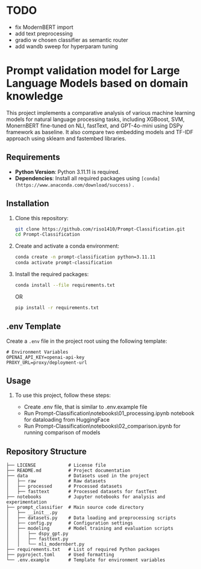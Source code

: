 # TODO
 
 - fix ModernBERT import
 - add text preprocessing 
 - gradio w chosen classifier as semantic router
 - add wandb sweep for hyperparam tuning

# Prompt validation model for Large Language Models based on domain knowledge

This project implements a comparative analysis of various machine learning models for natural language processing tasks, including XGBoost, SVM, MonernBERT fine-tuned on NLI, fastText, and GPT-4o-mini using DSPy framework as baseline.
It also compare two embedding models and TF-IDF approach using sklearn and fastembed libraries.

## Requirements

- **Python Version**: Python 3.11.11 is required.
- **Dependencies**: Install all required packages using `[conda](https://www.anaconda.com/download/success)` .

## Installation

1. Clone this repository:

   ```bash
   git clone https://github.com/riso1410/Prompt-Classification.git
   cd Prompt-Classification
   ```

2. Create and activate a conda environment:

   ```bash
   conda create -n prompt-classification python=3.11.11
   conda activate prompt-classification
   ```

3. Install the required packages:

   ```bash
   conda install --file requirements.txt
   ```
   OR
   ```bash
   pip install -r requirements.txt
   ```

## .env Template

Create a `.env` file in the project root using the following template:

```plaintext
# Environment Variables
OPENAI_API_KEY=openai-api-key
PROXY_URL=proxy/deployment-url
```

## Usage

1. To use this project, follow these steps:

   - Create .env file, that is similar to .env.example file
   - Run Prompt-Classification\notebooks\01_processing.ipynb notebook for dataloading from HuggingFace
   - Run Prompt-Classification\notebooks\02_comparison.ipynb for running comparison of models 

## Repository Structure

```plaintext
├── LICENSE            # License file
├── README.md          # Project documentation
├── data               # Datasets used in the project
│   ├── raw            # Raw datasets
│   ├── processed      # Processed datasets
│   ├── fasttext       # Processed datasets for fastText
├── notebooks          # Jupyter notebooks for analysis and experimentation
├── prompt_classifier  # Main source code directory
│   ├── __init__.py
│   ├── datasets.py    # Data loading and preprocessing scripts
│   ├── config.py      # Configuration settings
│   ├── modeling       # Model training and evaluation scripts
│   │   ├── dspy_gpt.py
│   │   ├── fasttext.py
│   │   └── nli_modernbert.py
├── requirements.txt   # List of required Python packages
├── pyproject.toml     # Used formatting
└── .env.example       # Template for environment variables
```
